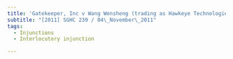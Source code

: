 ```yaml
---
title: 'Gatekeeper, Inc v Wang Wensheng (trading as Hawkeye Technologies)'
subtitle: "[2011] SGHC 239 / 04\_November\_2011"
tags:
  - Injunctions
  - Interlocutory injunction

---
```


